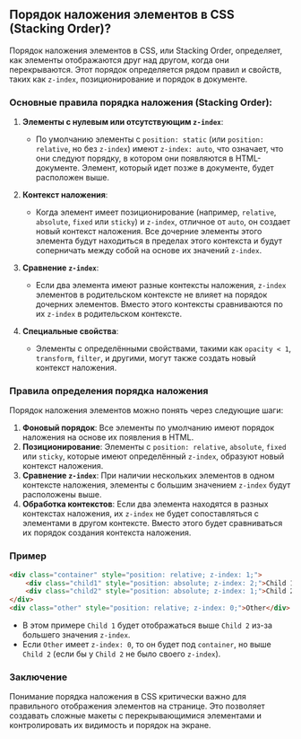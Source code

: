 ## Порядок наложения элементов в CSS (Stacking Order)?

Порядок наложения элементов в CSS, или Stacking Order, определяет, как элементы отображаются друг над другом, когда они перекрываются. Этот порядок определяется рядом правил и свойств, таких как `z-index`, позиционирование и порядок в документе.

### Основные правила порядка наложения (Stacking Order):

1. **Элементы с нулевым или отсутствующим `z-index`**:
   - По умолчанию элементы с `position: static` (или `position: relative`, но без `z-index`) имеют `z-index: auto`, что означает, что они следуют порядку, в котором они появляются в HTML-документе. Элемент, который идет позже в документе, будет расположен выше.

2. **Контекст наложения**:
   - Когда элемент имеет позиционирование (например, `relative`, `absolute`, `fixed` или `sticky`) и `z-index`, отличное от `auto`, он создает новый контекст наложения. Все дочерние элементы этого элемента будут находиться в пределах этого контекста и будут соперничать между собой на основе их значений `z-index`.

3. **Сравнение `z-index`**:
   - Если два элемента имеют разные контексты наложения, `z-index` элементов в родительском контексте не влияет на порядок дочерних элементов. Вместо этого контексты сравниваются по их `z-index` в родительском контексте.

4. **Специальные свойства**:
   - Элементы с определёнными свойствами, такими как `opacity < 1`, `transform`, `filter`, и другими, могут также создать новый контекст наложения.

### Правила определения порядка наложения

Порядок наложения элементов можно понять через следующие шаги:

1. **Фоновый порядок**: Все элементы по умолчанию имеют порядок наложения на основе их появления в HTML.
2. **Позиционирование**: Элементы с `position: relative`, `absolute`, `fixed` или `sticky`, которые имеют определённый `z-index`, образуют новый контекст наложения.
3. **Сравнение `z-index`**: При наличии нескольких элементов в одном контексте наложения, элементы с большим значением `z-index` будут расположены выше.
4. **Обработка контекстов**: Если два элемента находятся в разных контекстах наложения, их `z-index` не будет сопоставляться с элементами в другом контексте. Вместо этого будет сравниваться их порядок создания контекста наложения.

### Пример

```html
<div class="container" style="position: relative; z-index: 1;">
    <div class="child1" style="position: absolute; z-index: 2;">Child 1</div>
    <div class="child2" style="position: absolute; z-index: 1;">Child 2</div>
</div>
<div class="other" style="position: relative; z-index: 0;">Other</div>
```

- В этом примере `Child 1` будет отображаться выше `Child 2` из-за большего значения `z-index`.
- Если `Other` имеет `z-index: 0`, то он будет под `container`, но выше `Child 2` (если бы у `Child 2` не было своего `z-index`).

### Заключение

Понимание порядка наложения в CSS критически важно для правильного отображения элементов на странице. Это позволяет создавать сложные макеты с перекрывающимися элементами и контролировать их видимость и порядок на экране.